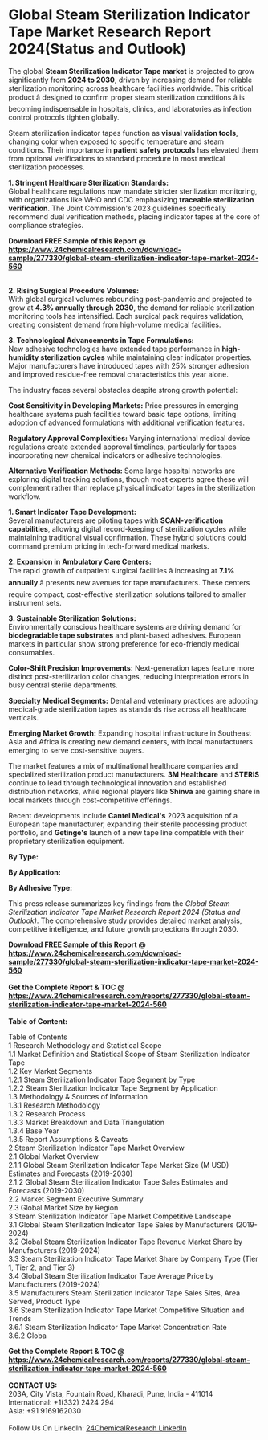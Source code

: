 <h1>Global Steam Sterilization Indicator Tape Market Research Report 2024(Status and Outlook)</h1><p>The global <strong>Steam Sterilization Indicator Tape market</strong> is projected to grow significantly from <strong>2024 to 2030</strong>, driven by increasing demand for reliable sterilization monitoring across healthcare facilities worldwide. This critical product â designed to confirm proper steam sterilization conditions â is becoming indispensable in hospitals, clinics, and laboratories as infection control protocols tighten globally.</p><p>Steam sterilization indicator tapes function as <strong>visual validation tools</strong>, changing color when exposed to specific temperature and steam conditions. Their importance in <strong>patient safety protocols</strong> has elevated them from optional verifications to standard procedure in most medical sterilization processes.</p><p><strong>1. Stringent Healthcare Sterilization Standards:</strong><br>
Global healthcare regulations now mandate stricter sterilization monitoring, with organizations like WHO and CDC emphasizing <strong>traceable sterilization verification</strong>. The Joint Commission's 2023 guidelines specifically recommend dual verification methods, placing indicator tapes at the core of compliance strategies.</p><div><b>Download FREE Sample of this Report @ 
            <a href="https://www.24chemicalresearch.com/download-sample/277330/global-steam-sterilization-indicator-tape-market-2024-560">
            https://www.24chemicalresearch.com/download-sample/277330/global-steam-sterilization-indicator-tape-market-2024-560</a></b></div><br><p><strong>2. Rising Surgical Procedure Volumes:</strong><br>
With global surgical volumes rebounding post-pandemic and projected to grow at <strong>4.3% annually through 2030</strong>, the demand for reliable sterilization monitoring tools has intensified. Each surgical pack requires validation, creating consistent demand from high-volume medical facilities.</p><p><strong>3. Technological Advancements in Tape Formulations:</strong><br>
New adhesive technologies have extended tape performance in <strong>high-humidity sterilization cycles</strong> while maintaining clear indicator properties. Major manufacturers have introduced tapes with 25% stronger adhesion and improved residue-free removal characteristics this year alone.</p><p>The industry faces several obstacles despite strong growth potential:</p><p><strong>Cost Sensitivity in Developing Markets:</strong> 
    Price pressures in emerging healthcare systems push facilities toward basic tape options, limiting adoption of advanced formulations with additional verification features.</p><p><strong>Regulatory Approval Complexities:</strong>
    Varying international medical device regulations create extended approval timelines, particularly for tapes incorporating new chemical indicators or adhesive technologies.</p><p><strong>Alternative Verification Methods:</strong>
    Some large hospital networks are exploring digital tracking solutions, though most experts agree these will complement rather than replace physical indicator tapes in the sterilization workflow.</p><p><strong>1. Smart Indicator Tape Development:</strong><br>
Several manufacturers are piloting tapes with <strong>SCAN-verification capabilities</strong>, allowing digital record-keeping of sterilization cycles while maintaining traditional visual confirmation. These hybrid solutions could command premium pricing in tech-forward medical markets.</p><p><strong>2. Expansion in Ambulatory Care Centers:</strong><br>
The rapid growth of outpatient surgical facilities â increasing at <strong>7.1% annually</strong> â presents new avenues for tape manufacturers. These centers require compact, cost-effective sterilization solutions tailored to smaller instrument sets.</p><p><strong>3. Sustainable Sterilization Solutions:</strong><br>
Environmentally conscious healthcare systems are driving demand for <strong>biodegradable tape substrates</strong> and plant-based adhesives. European markets in particular show strong preference for eco-friendly medical consumables.</p><p><strong>Color-Shift Precision Improvements:</strong>
    Next-generation tapes feature more distinct post-sterilization color changes, reducing interpretation errors in busy central sterile departments.</p><p><strong>Specialty Medical Segments:</strong>
    Dental and veterinary practices are adopting medical-grade sterilization tapes as standards rise across all healthcare verticals.</p><p><strong>Emerging Market Growth:</strong>
    Expanding hospital infrastructure in Southeast Asia and Africa is creating new demand centers, with local manufacturers emerging to serve cost-sensitive buyers.</p><p>The market features a mix of multinational healthcare companies and specialized sterilization product manufacturers. <strong>3M Healthcare</strong> and <strong>STERIS</strong> continue to lead through technological innovation and established distribution networks, while regional players like <strong>Shinva</strong> are gaining share in local markets through cost-competitive offerings.</p><p>Recent developments include <strong>Cantel Medical's</strong> 2023 acquisition of a European tape manufacturer, expanding their sterile processing product portfolio, and <strong>Getinge's</strong> launch of a new tape line compatible with their proprietary sterilization equipment.</p><p><strong>By Type:</strong></p><p><strong>By Application:</strong></p><p><strong>By Adhesive Type:</strong></p><p>This press release summarizes key findings from the <em>Global Steam Sterilization Indicator Tape Market Research Report 2024 (Status and Outlook)</em>. The comprehensive study provides detailed market analysis, competitive intelligence, and future growth projections through 2030.</p><div><b>Download FREE Sample of this Report @ 
            <a href="https://www.24chemicalresearch.com/download-sample/277330/global-steam-sterilization-indicator-tape-market-2024-560">
            https://www.24chemicalresearch.com/download-sample/277330/global-steam-sterilization-indicator-tape-market-2024-560</a></b></div><br><div><b>Get the Complete Report & TOC @ 
            <a href="https://www.24chemicalresearch.com/reports/277330/global-steam-sterilization-indicator-tape-market-2024-560">
            https://www.24chemicalresearch.com/reports/277330/global-steam-sterilization-indicator-tape-market-2024-560</a></b></div><br>
            <b>Table of Content:</b><p>Table of Contents<br />
1 Research Methodology and Statistical Scope<br />
1.1 Market Definition and Statistical Scope of Steam Sterilization Indicator Tape<br />
1.2 Key Market Segments<br />
1.2.1 Steam Sterilization Indicator Tape Segment by Type<br />
1.2.2 Steam Sterilization Indicator Tape Segment by Application<br />
1.3 Methodology & Sources of Information<br />
1.3.1 Research Methodology<br />
1.3.2 Research Process<br />
1.3.3 Market Breakdown and Data Triangulation<br />
1.3.4 Base Year<br />
1.3.5 Report Assumptions & Caveats<br />
2 Steam Sterilization Indicator Tape Market Overview<br />
2.1 Global Market Overview<br />
2.1.1 Global Steam Sterilization Indicator Tape Market Size (M USD) Estimates and Forecasts (2019-2030)<br />
2.1.2 Global Steam Sterilization Indicator Tape Sales Estimates and Forecasts (2019-2030)<br />
2.2 Market Segment Executive Summary<br />
2.3 Global Market Size by Region<br />
3 Steam Sterilization Indicator Tape Market Competitive Landscape<br />
3.1 Global Steam Sterilization Indicator Tape Sales by Manufacturers (2019-2024)<br />
3.2 Global Steam Sterilization Indicator Tape Revenue Market Share by Manufacturers (2019-2024)<br />
3.3 Steam Sterilization Indicator Tape Market Share by Company Type (Tier 1, Tier 2, and Tier 3)<br />
3.4 Global Steam Sterilization Indicator Tape Average Price by Manufacturers (2019-2024)<br />
3.5 Manufacturers Steam Sterilization Indicator Tape Sales Sites, Area Served, Product Type<br />
3.6 Steam Sterilization Indicator Tape Market Competitive Situation and Trends<br />
3.6.1 Steam Sterilization Indicator Tape Market Concentration Rate<br />
3.6.2 Globa</p><div><b>Get the Complete Report & TOC @ 
            <a href="https://www.24chemicalresearch.com/reports/277330/global-steam-sterilization-indicator-tape-market-2024-560">
            https://www.24chemicalresearch.com/reports/277330/global-steam-sterilization-indicator-tape-market-2024-560</a></b></div><br><b>CONTACT US:</b><br>
            203A, City Vista, Fountain Road, Kharadi, Pune, India - 411014<br>
            International: +1(332) 2424 294<br>
            Asia: +91 9169162030 <br><br>
            Follow Us On LinkedIn: <a href="https://www.linkedin.com/company/24chemicalresearch/">24ChemicalResearch LinkedIn</a>